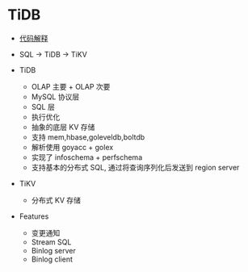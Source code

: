 # TiDB

* [代码解释](https://pingcap.github.io/blog/2017/01/06/about-the-tidb-source-code/)

* SQL -> TiDB -> TiKV
* TiDB
  * OLAP 主要 + OLAP 次要
  * MySQL 协议层
  * SQL 层
  * 执行优化
  * 抽象的底层 KV 存储
  * 支持 mem,hbase,goleveldb,boltdb
  * 解析使用 goyacc + golex
  * 实现了 infoschema + perfschema
  * 支持基本的分布式 SQL, 通过将查询序列化后发送到 region server  
* TiKV
  * 分布式 KV 存储
* Features
  * 变更通知
  * Stream SQL
  * Binlog server
  * Binlog client
